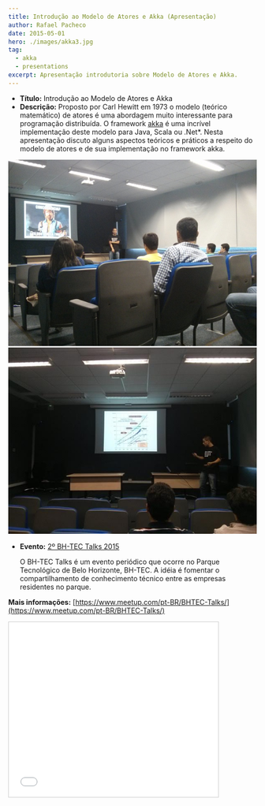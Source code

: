 ```yaml
---
title: Introdução ao Modelo de Atores e Akka (Apresentação)
author: Rafael Pacheco
date: 2015-05-01
hero: ./images/akka3.jpg
tag:
  - akka
  - presentations
excerpt: Apresentação introdutoria sobre Modelo de Atores e Akka.
---
```


- **Título:** <span class="evidence">Introdução ao Modelo de Atores e Akka</span>
- **Descrição:** Proposto por Carl Hewitt em 1973 o modelo (teórico matemático) de atores é uma abordagem muito interessante para programação distribuída. O framework [akka](http://akka.io/) é uma incrível implementação deste modelo para Java, Scala ou .Net\*. Nesta apresentação discuto alguns aspectos teóricos e práticos a respeito do modelo de atores e de sua implementação no framework akka.

<div className="Image__Small">
  <img
    src="./images/akka2.jpeg"
    title=""
    alt="Alt text"
  />
</div>

<div className="Image__Small">
  <img
    src="./images/akka1.jpg"
    title=""
    alt="Alt text"
  />
</div>

- **Evento:** [2º BH-TEC Talks 2015](https://www.meetup.com/pt-BR/BHTEC-Talks/events/222168031/)

  O BH-TEC Talks é um evento periódico que ocorre no Parque Tecnológico de Belo Horizonte, BH-TEC.
  A idéia é fomentar o compartilhamento de conhecimento técnico entre as empresas residentes no parque.

**Mais informações:** [https://www.meetup.com/pt-BR/BHTEC-Talks/](https://www.meetup.com/pt-BR/BHTEC-Talks/)

<iframe src="//www.slideshare.net/slideshow/embed_code/key/4IqXThmwLQb1wg" width="425" height="355" frameborder="0" marginwidth="0" marginheight="0" scrolling="no" style="border:1px solid #CCC; border-width:1px; margin-bottom:5px; max-width: 100%; display: block;" allowfullscreen> </iframe> <div style="margin-bottom:5px"></div>
